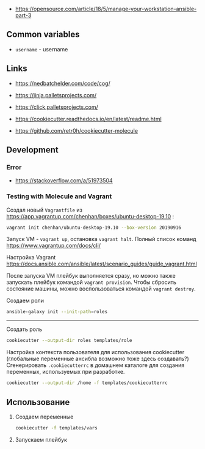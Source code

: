 - https://opensource.com/article/18/5/manage-your-workstation-ansible-part-3

## Common variables

- `username` - username

## Links

- https://nedbatchelder.com/code/cog/
- https://jinja.palletsprojects.com/
- https://click.palletsprojects.com/

- https://cookiecutter.readthedocs.io/en/latest/readme.html
- https://github.com/retr0h/cookiecutter-molecule

## Development

### Error

- https://stackoverflow.com/a/51973504

### Testing with Molecule and Vagrant

Создал новый `Vagrantfile` из https://app.vagrantup.com/chenhan/boxes/ubuntu-desktop-19.10 :

```bash
vagrant init chenhan/ubuntu-desktop-19.10 --box-version 20190916
```

Запуск VM - `vagrant up`, остановка `vagrant halt`. Полный список команд https://www.vagrantup.com/docs/cli/

Настройка Vagrant https://docs.ansible.com/ansible/latest/scenario_guides/guide_vagrant.html

После запуска VM плейбук выполняется сразу, но можно также запускать плейбук командой `vagrant provision`.
Чтобы сбросить состояние машины, можно воспользоваться командой `vagrant destroy`.

Создаем роли

```bash
ansible-galaxy init --init-path=roles
```

---

Создать роль

```bash
cookiecutter --output-dir roles templates/role
```

Настройка контекста пользователя для использования cookiecutter (глобальные переменные ансибла возможно тоже здесь создавать?)
Сгенерировать `.cookiecutterrc` в домашнем каталоге для создания переменных, используемых при разработке.

```bash
cookiecutter --output-dir /home -f templates/cookiecutterrc
```

## Использование

1. Создаем переменные

    ```bash
    cookiecutter -f templates/vars
    ```
2. Запускаем плейбук


